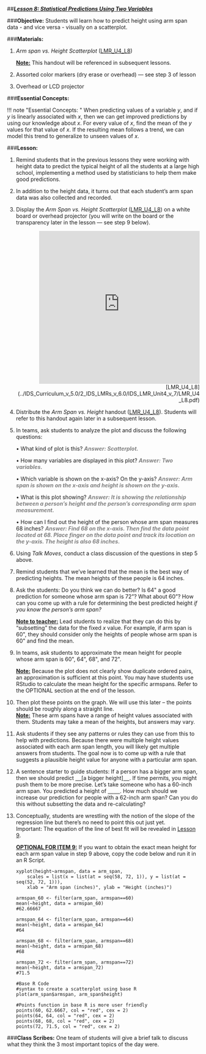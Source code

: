 ##***<u>Lesson 8: Statistical Predictions Using Two Variables</u>***

###**Objective:**
Students will learn how to predict height using arm span data - and vice versa - visually on a scatterplot.

###**Materials:**
1. *Arm span vs. Height Scatterplot* ([LMR_U4_L8](../IDS_Curriculum_v_5.0/2_IDS_LMRs_v_6.0/IDS_LMR_Unit4_v_7/LMR_U4_L8.pdf))

    **<u>Note:</u>** This handout will be referenced in subsequent lessons.

2. Assorted color markers (dry erase or overhead) — see step 3 of lesson

3. Overhead or LCD projector

###**Essential Concepts:**

!!! note "Essential Concepts: " 
    When predicting values of a variable *y*, and if *y* is linearly associated with *x*, then we can get
    improved predictions by using our knowledge about *x*. For every value of *x*, find the mean of the *y* values for that value of *x*. If the resulting mean follows a trend, we can model this trend to generalize to unseen values of *x*.

###**Lesson:**
1. Remind students that in the previous lessons they were working with height data to predict the
typical height of all the students at a large high school, implementing a method used by statisticians to help them make good predictions.

2. In addition to the height data, it turns out that each student’s arm span data was also collected and recorded.

3. Display the *Arm Span vs. Height Scatterplot* ([LMR_U4_L8](../IDS_Curriculum_v_5.0/2_IDS_LMRs_v_6.0/IDS_LMR_Unit4_v_7/LMR_U4_L8.pdf)) on a white board or overhead projector
(you will write on the board or the transparency later in the lesson — see step 9 below).
    <div align="right"><iframe src="https://docs.google.com/viewerng/viewer?url=https://curriculum.thinkdataed.org/IDS_Curriculum_v_5.0/2_IDS_LMRs_v_6.0/IDS_LMR_Unit4_v_7/LMR_U4_L8.pdf&embedded=true" style=" width:420px;height:400px;" frameborder="0"></iframe><br>[LMR_U4_L8](../IDS_Curriculum_v_5.0/2_IDS_LMRs_v_6.0/IDS_LMR_Unit4_v_7/LMR_U4_L8.pdf)</div>

4. Distribute the *Arm Span vs. Height* handout ([LMR_U4_L8](../IDS_Curriculum_v_5.0/2_IDS_LMRs_v_6.0/IDS_LMR_Unit4_v_7/LMR_U4_L8.pdf)). Students will refer to this handout again later in a subsequent lesson.

5. In teams, ask students to analyze the plot and discuss the following questions:

    • What kind of plot is this? <span style="color:grey">***Answer: Scatterplot.***</span>

    • How many variables are displayed in this plot? <span style="color:grey">***Answer: Two variables.***</span>

    • Which variable is shown on the x-axis? On the y-axis? <span style="color:grey">***Answer: Arm span is shown on the x-axis and height is shown on the y-axis.***</span>

    • What is this plot showing? <span style="color:grey">***Answer: It is showing the relationship between a person’s height and the person’s corresponding arm span measurement.***</span>

    • How can I find out the height of the person whose arm span measures 68 inches? <span style="color:grey">***Answer: Find 68 on the x-axis. Then find the data point located at 68. Place finger on the data point and track its location on the y-axis. The height is also 68 inches.***</span>

6. Using *Talk Moves*, conduct a class discussion of the questions in step 5 above.

7. Remind students that we’ve learned that the mean is the best way of predicting heights. The
mean heights of these people is 64 inches.

8. Ask the students: Do you think we can do better? Is 64" a good prediction for someone whose arm
span is 72”? What about 60”? How can you come up with a rule for determining the best
predicted height *if you know the person’s arm span?*

    **<u>Note to teacher:</u>** Lead students to realize that they can do this by “subsetting” the data for the fixed *x* value. For example, if arm span is 60", they should consider only the heights of people whose arm span is 60" and find the mean.

9. In teams, ask students to approximate the mean height for people whose arm span is 60", 64", 68", and 72".

    **<u>Note:</u>** Because the plot does not clearly show duplicate ordered pairs, an approximation is sufficient at this point. You may have students use RStudio to calculate the mean height for the specific armspans. Refer to the OPTIONAL section at the end of the lesson.

10. Then plot these points on the graph. We will use this later – the points should be roughly along a straight line. <br> <u>**Note:**</u> These arm spans have a range of height values associated with them. Students may take a mean of the heights, but answers may vary.

11. Ask students if they see any patterns or rules they can use from this to help with predictions.
Because there were multiple height values associated with each arm span length, you will likely get multiple answers from students. The goal now is to come up with a rule that suggests a
plausible height value for anyone with a particular arm span.

12. A sentence starter to guide students: If a person has a bigger arm span, then we should predict <u>&nbsp;&nbsp;&nbsp;&nbsp;</u>[a bigger height]<u>&nbsp;&nbsp;&nbsp;&nbsp;</u>. If time permits, you might push them to be more precise. Let’s take someone who has a 60-inch arm span. You predicted a height of <u>&nbsp;&nbsp;&nbsp;&nbsp;</u><u>&nbsp;&nbsp;&nbsp;&nbsp;</u>. How much should we increase our prediction for people with a 62-inch arm span? Can you do this without subsetting the data and re-calculating?

13. Conceptually, students are wrestling with the notion of the slope of the regression line but there’s no need to point this out just yet. <br> Important: The equation of the line of best fit will be revealed in [Lesson 9](lesson9.md).

    **<u>OPTIONAL FOR ITEM 9:</u>** If you want to obtain the exact mean height for each arm span value in step 9 above, copy the code below and run it in an R Script.

        xyplot(height~armspan, data = arm_span, 
            scales = list(x = list(at = seq(58, 72, 1)), y = list(at = seq(52, 72, 1))), 
            xlab = "Arm span (inches)", ylab = "Height (inches)")

        armspan_60 <- filter(arm_span, armspan==60)
        mean(~height, data = armspan_60)
        #62.66667

        armspan_64 <- filter(arm_span, armspan==64)
        mean(~height, data = armspan_64)
        #64

        armspan_68 <- filter(arm_span, armspan==68)
        mean(~height, data = armspan_68)
        #68

        armspan_72 <- filter(arm_span, armspan==72)
        mean(~height, data = armspan_72)
        #71.5

        #Base R Code
        #syntax to create a scatterplot using base R
        plot(arm_span$armspan, arm_span$height)

        #Points function in base R is more user friendly
        points(60, 62.6667, col = "red", cex = 2)
        points(64, 64, col = "red", cex = 2)
        points(68, 68, col = "red", cex = 2)
        points(72, 71.5, col = "red", cex = 2)

###**Class Scribes:**
One team of students will give a brief talk to discuss what they think the 3 most important topics of the day were.